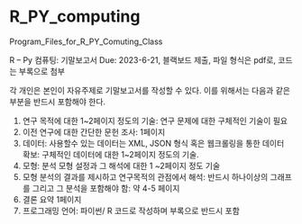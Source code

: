 # R_PY_computing
Program_Files_for_R_PY_Comuting_Class

R – Py 컴퓨팅: 기말보고서 
Due: 2023-6-21, 블랙보드 제출, 파일 형식은 pdf로, 코드는 부록으로 첨부
 
각 개인은 본인이 자유주제로 기말보고서를 작성할 수 있다. 이를 위해서는 다음과 같은 부분을 반드시 포함해야 한다.

1.	연구 목적에 대한 1~2페이지 정도의 기술: 연구 문제에 대한 구체적인 기술이 필요
2.	이전 연구에 대한 간단한 문헌 조사: 1페이지 
3.	데이터: 사용할수 있는 데이터는 XML, JSON 형식 혹은 웹크롤링을 통한 데이터 확보: 구체적인 데이터에 대한 1~2페이지 정도의 기술.
4.	모형: 분석 모형 설정과 그 해석에 대한 1 ~2페이지 정도 기술
5.	모형 분석의 결과를 제시하고 연구목적의 관점에서 해석: 반드시 하나이상의 그래프를 그리고 그 분석을 포함해야 함: 약 4-5 페이지
6.	결론 요약 1페이지 
7.	프로그래밍 언어: 파이썬/ R 코드로 작성하며 부록으로 반드시 포함 
